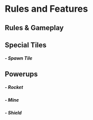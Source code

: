 # Rules and Features

## Rules & Gameplay

## Special Tiles
##### - Spawn Tile

## Powerups
##### - Rocket
##### - Mine
##### - Shield
